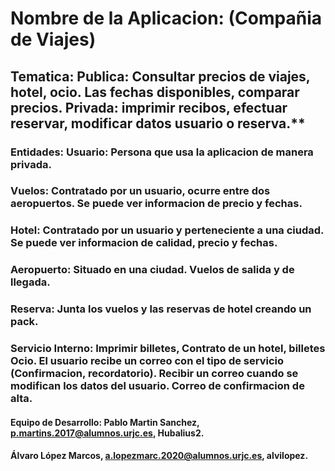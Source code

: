 # Nombre de la Aplicacion: (Compañia de Viajes)

## Tematica: Publica: Consultar precios de viajes, hotel, ocio. Las fechas disponibles, comparar precios. Privada: imprimir recibos, efectuar reservar, modificar datos usuario o reserva.**

 ### Entidades: Usuario: Persona que usa la aplicacion de manera privada.
  ###           Vuelos: Contratado por un usuario, ocurre entre dos aeropuertos. Se puede ver informacion de precio y fechas.
  ###           Hotel: Contratado por un usuario y perteneciente a una ciudad. Se puede ver informacion de calidad,  precio y fechas.
   
   ###          Aeropuerto: Situado en una ciudad. Vuelos de salida y de llegada. 
   ###          Reserva: Junta los vuelos y las reservas de hotel creando un pack.
   
   ###          Servicio Interno: Imprimir billetes, Contrato de un hotel, billetes Ocio. El usuario recibe un correo con el tipo de servicio (Confirmacion, recordatorio). Recibir un correo cuando se modifican los datos del usuario. Correo de confirmacion de alta. 
   
   #### Equipo de Desarrollo: Pablo Martin Sanchez, p.martins.2017@alumnos.urjc.es, Hubalius2.
   ####                       Álvaro López Marcos, a.lopezmarc.2020@alumnos.urjc.es, alvilopez.
            

